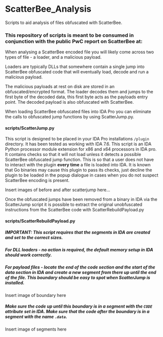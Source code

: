 # ScatterBee_Analysis
Scripts to aid analysis of files obfuscated with ScatterBee.

### This repository of scripts is meant to be consumed in conjunction with the public PwC report on ScatterBee at: 

When analysing a ScatterBee encoded file you will likely come across two types of file - a loader, and a malicious payload.

Loaders are typically DLLs that somewhere contain a single jump into ScatterBee obfuscated code that will eventually load, decode and run a malicious payload.

The malicious payloads at rest on disk are stored in an obfuscated/encrypted format. The loader decodes them and jumps to the first byte of the decoded data, this first byte acts as the payloads entry point.
The decoded payload is also obfuscated with ScatterBee.

When loading ScatterBee obfuscated files into IDA Pro you can eliminate the calls to obfuscated jump functions by using ScatterJump.py.

#### scripts/ScatterJump.py
This script is designed to be placed in your IDA Pro installations `/plugin` directory. It has been tested as working with IDA 7.6.
This script is an IDA Python processor module extension for x86 and x64 processors in IDA pro.
It contains checks so that it will not load unless it detects a possible ScatterBee obfuscated jump function. This is so that a user does not have to interact with the plugin **every time** a file is loaded into IDA.
It is known that Go binaries may cause this plugin to pass its checks, just decline the plugin to be loaded in the popup dialogue in cases when you do not suspect ScatterBee encoding is present.

Insert images of before and after scatterjump here...

Once the obfuscated jumps have been removed from a binary in IDA via the ScatterJump script it is possible to extract the original unobfuscated instructions from the ScatterBee code with ScatterRebuildPayload.py

#### scripts/ScatterRebuildPayload.py
##### **IMPORTANT**: This script requires that the segments in IDA are created and set to the correct sizes.
##### For DLL loaders - no action is required, the default memory setup in IDA should work correctly.
##### For payload files - locate the end of the code section and the start of the data section in IDA and create a new segment from there up until the end of the file. This boundary should be easy to spot when ScatterJump is installed.
Insert image of boundary here
#####   Make sure the code up until this boundary is in a segment with the `CODE` attribute set in IDA. Make sure that the code after the boundary is in a segment with the name `.data`.
Insert image of segments here
